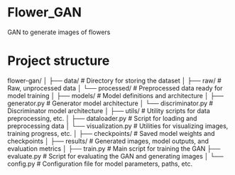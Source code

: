 # Flower_GAN
GAN to generate images of flowers


# Project structure

flower-gan/
│
├── data/                  # Directory for storing the dataset
│   ├── raw/               # Raw, unprocessed data
│   └── processed/         # Preprocessed data ready for model training
│
├── models/                # Model definitions and architecture
│   ├── generator.py       # Generator model architecture
│   └── discriminator.py   # Discriminator model architecture
│
├── utils/                 # Utility scripts for data preprocessing, etc.
│   ├── dataloader.py      # Script for loading and preprocessing data
│   └── visualization.py   # Utilities for visualizing images, training progress, etc.
│
├── checkpoints/           # Saved model weights and checkpoints
│
├── results/               # Generated images, model outputs, and evaluation metrics
│
├── train.py               # Main script for training the GAN
├── evaluate.py            # Script for evaluating the GAN and generating images
│
└── config.py              # Configuration file for model parameters, paths, etc.
